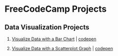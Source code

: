 # FreeCodeCamp Projects

## Data Visualization Projects

1. [Visualize Data with a Bar Chart](https://github.com/matrixersp/FCC-DataViz/tree/master/Bar-Chart) | [codepen](https://codepen.io/matrixersp/pen/xMerEr)

2. [Visualize Data with a Scatterplot Graph](https://github.com/matrixersp/FCC-DataViz/tree/master/Scatter-Plot) | [codepen](https://codepen.io/matrixersp/pen/pYJOza)
